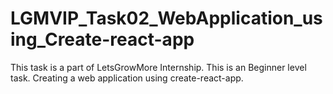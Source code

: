 # LGMVIP_Task02_WebApplication_using_Create-react-app
This task is a part of LetsGrowMore Internship. This is an Beginner level task. Creating a web application using create-react-app.
